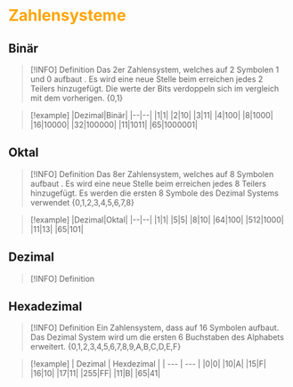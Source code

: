 # <font color = "orange">Zahlensysteme</font>

## Binär
>[!INFO] Definition
>Das 2er Zahlensystem, welches auf 2 Symbolen 1 und 0 aufbaut . 
>Es wird eine neue Stelle beim erreichen jedes 2 Teilers hinzugefügt.
>Die werte der Bits verdoppeln sich im vergleich mit dem vorherigen.
>{0,1}


>[!example]
>|Dezimal|Binär|
>|--|--|
>|1|1|
>|2|10|
>|3|11|
>|4|100|
>|8|1000|
>|16|10000|
>|32|100000|
>|11|1011|
>|65|1000001|

## Oktal
>[!INFO] Definition
>Das 8er Zahlensystem, welches auf 8 Symbolen aufbaut . 
>Es wird eine neue Stelle beim erreichen jedes 8 Teilers hinzugefügt.
>Es werden die ersten 8 Symbole des Dezimal Systems verwendet
>{0,1,2,3,4,5,6,7,8}

>[!example]
> |Dezimal|Oktal|
>|--|--|
>|1|1|
>|5|5|
>|8|10|
>|64|100|
>|512|1000|
>|11|13|
>|65|101|

## Dezimal
>[!INFO] Definition
>

## Hexadezimal
 
>[!INFO] Definition
>Ein Zahlensystem, dass auf 16 Symbolen aufbaut.
>Das Dezimal System wird um die ersten 6 Buchstaben des Alphabets erweitert.
>{0,1,2,3,4,5,6,7,8,9,A,B,C,D,E,F}

>[!example]
>| Dezimal | Hexdezimal |
>| --- | --- |
>|0|0|
>|10|A|
>|15|F|
>|16|10|
|17|11|
|255|FF|
|11|B|
>|65|41|

